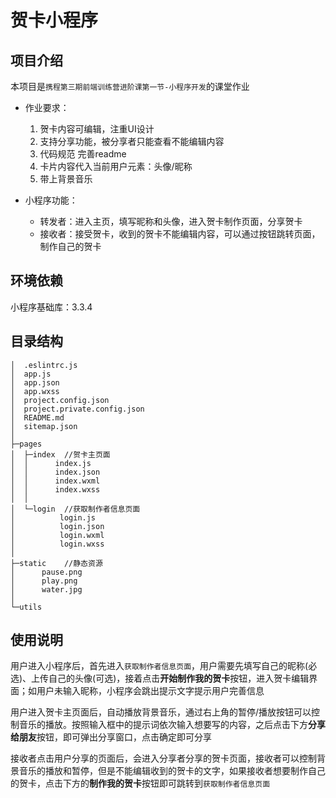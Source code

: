 # 贺卡小程序

## 项目介绍

本项目是`携程第三期前端训练营进阶课第一节-小程序开发`的课堂作业

- 作业要求：
    1. 贺卡内容可编辑，注重UI设计
    2. 支持分享功能，被分享者只能查看不能编辑内容
    3. 代码规范 完善readme
    4. 卡片内容代入当前用户元素：头像/昵称
    5. 带上背景音乐

- 小程序功能：
    - 转发者：进入主页，填写昵称和头像，进入贺卡制作页面，分享贺卡
    - 接收者：接受贺卡，收到的贺卡不能编辑内容，可以通过按钮跳转页面，制作自己的贺卡

## 环境依赖
小程序基础库：3.3.4

## 目录结构
```
│  .eslintrc.js
│  app.js
│  app.json
│  app.wxss
│  project.config.json
│  project.private.config.json
│  README.md
│  sitemap.json
│  
├─pages
│  ├─index  //贺卡主页面
│  │      index.js
│  │      index.json
│  │      index.wxml
│  │      index.wxss
│  │
│  └─login  //获取制作者信息页面
│          login.js
│          login.json
│          login.wxml
│          login.wxss
│
├─static    //静态资源
│      pause.png
│      play.png
│      water.jpg
│
└─utils
```

## 使用说明
用户进入小程序后，首先进入`获取制作者信息页面`，用户需要先填写自己的昵称(必选)、上传自己的头像(可选)，接着点击**开始制作我的贺卡**按钮，进入贺卡编辑界面；如用户未输入昵称，小程序会跳出提示文字提示用户完善信息

用户进入贺卡主页面后，自动播放背景音乐，通过右上角的暂停/播放按钮可以控制音乐的播放。按照输入框中的提示词依次输入想要写的内容，之后点击下方**分享给朋友**按钮，即可弹出分享窗口，点击确定即可分享

接收者点击用户分享的页面后，会进入分享者分享的贺卡页面，接收者可以控制背景音乐的播放和暂停，但是不能编辑收到的贺卡的文字，如果接收者想要制作自己的贺卡，点击下方的**制作我的贺卡**按钮即可跳转到`获取制作者信息页面`








